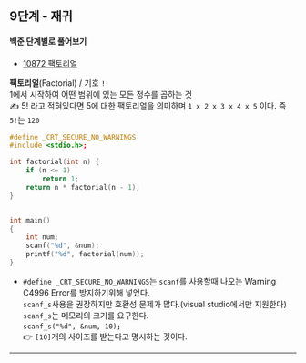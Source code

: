 ## 9단계 - 재귀

#### 백준 단계별로 풀어보기

* [10872 팩토리얼](https://www.acmicpc.net/problem/10872)

**팩토리얼**(Factorial) / 기호 `!`  
1에서 시작하여 어떤 범위에 있는 모든 정수를 곱하는 것  
✍ 5! 라고 적혀있다면 5에 대한 팩토리얼을 의미하며 `1 x 2 x 3 x 4 x 5` 이다. 즉 `5!`는 `120`  

```cpp
#define _CRT_SECURE_NO_WARNINGS
#include <stdio.h>;

int factorial(int n) {
	if (n <= 1)
		return 1;
	return n * factorial(n - 1);
}


int main()
{
	int num;
	scanf("%d", &num);
	printf("%d", factorial(num));
}
```
* `#define _CRT_SECURE_NO_WARNINGS`는 `scanf`를 사용할때 나오는 Warning C4996 Error를 방지하기위해 넣었다.  
`scanf_s`사용을 권장하지만 호환성 문제가 많다.(visual studio에서만 지원한다)   
`scanf_s`는 메모리의 크기를 요구한다.  
`scanf_s("%d", &num, 10);`  
👉 `[10]`개의 사이즈를 받는다고 명시하는 것이다.


---
